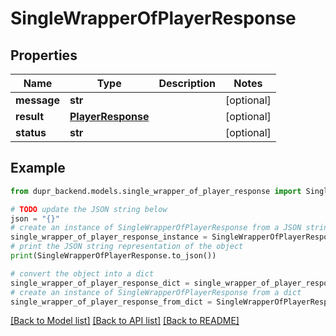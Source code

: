 # SingleWrapperOfPlayerResponse


## Properties

Name | Type | Description | Notes
------------ | ------------- | ------------- | -------------
**message** | **str** |  | [optional] 
**result** | [**PlayerResponse**](PlayerResponse.md) |  | [optional] 
**status** | **str** |  | [optional] 

## Example

```python
from dupr_backend.models.single_wrapper_of_player_response import SingleWrapperOfPlayerResponse

# TODO update the JSON string below
json = "{}"
# create an instance of SingleWrapperOfPlayerResponse from a JSON string
single_wrapper_of_player_response_instance = SingleWrapperOfPlayerResponse.from_json(json)
# print the JSON string representation of the object
print(SingleWrapperOfPlayerResponse.to_json())

# convert the object into a dict
single_wrapper_of_player_response_dict = single_wrapper_of_player_response_instance.to_dict()
# create an instance of SingleWrapperOfPlayerResponse from a dict
single_wrapper_of_player_response_from_dict = SingleWrapperOfPlayerResponse.from_dict(single_wrapper_of_player_response_dict)
```
[[Back to Model list]](../README.md#documentation-for-models) [[Back to API list]](../README.md#documentation-for-api-endpoints) [[Back to README]](../README.md)


